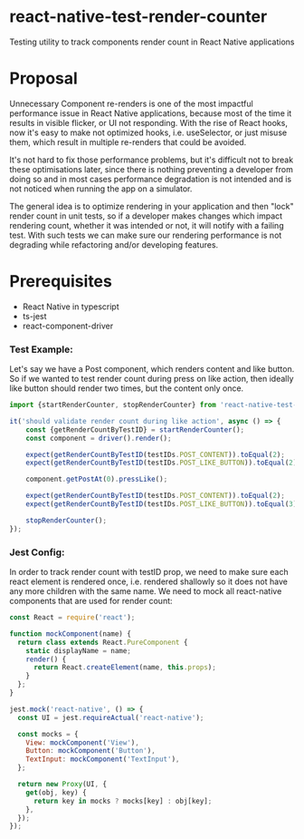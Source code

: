 # react-native-test-render-counter
Testing utility to track components render count in React Native applications


# Proposal
Unnecessary Component re-renders is one of the most impactful performance issue in React Native applications, because most of the time it results in visible flicker, or UI not responding. With the rise of React hooks, now it's easy to make not optimized hooks, i.e. useSelector, or just misuse them, which result in multiple re-renders that could be avoided.

It's not hard to fix those performance problems, but it's difficult not to break these optimisations later, since there is nothing preventing a developer from doing so and in most cases performance degradation is not intended and is not noticed when running the app on a simulator.

The general idea is to optimize rendering in your application and then "lock" render count in unit tests, so if a developer makes changes which impact rendering count, whether it was intended or not, it will notify with a failing test. With such tests we can make sure our rendering performance is not degrading while refactoring and/or developing features.

# Prerequisites
- React Native in typescript
- ts-jest
- react-component-driver
### **Test Example:**
Let's say we have a Post component, which renders content and like button. So if we wanted to test render count during press on like action, then ideally like button should render two times, but the content only once.


```ts
import {startRenderCounter, stopRenderCounter} from 'react-native-test-render-counter';

it('should validate render count during like action', async () => {
    const {getRenderCountByTestID} = startRenderCounter();
    const component = driver().render();

    expect(getRenderCountByTestID(testIDs.POST_CONTENT)).toEqual(2);
    expect(getRenderCountByTestID(testIDs.POST_LIKE_BUTTON)).toEqual(2);

    component.getPostAt(0).pressLike();

    expect(getRenderCountByTestID(testIDs.POST_CONTENT)).toEqual(2);
    expect(getRenderCountByTestID(testIDs.POST_LIKE_BUTTON)).toEqual(3);

    stopRenderCounter();
});
```

### **Jest Config:**
In order to track render count with testID prop, we need to make sure each react element is rendered once, i.e. rendered shallowly so it does not have any more children with the same name. We need to mock all react-native components that are used for render count:
```js
const React = require('react');

function mockComponent(name) {
  return class extends React.PureComponent {
    static displayName = name;
    render() {
      return React.createElement(name, this.props);
    }
  };
}

jest.mock('react-native', () => {
  const UI = jest.requireActual('react-native');

  const mocks = {
    View: mockComponent('View'),
    Button: mockComponent('Button'),
    TextInput: mockComponent('TextInput'),
  };

  return new Proxy(UI, {
    get(obj, key) {
      return key in mocks ? mocks[key] : obj[key];
    },
  });
});

```